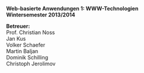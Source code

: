 **Web-basierte Anwendungen 1: WWW-Technologien**  
**Wintersemester 2013/2014**

**Betreuer:**  
Prof. Christian Noss  
Jan Kus  
Volker Schaefer  
Martin Baljan  
Dominik Schilling  
Christoph Jerolimov  
